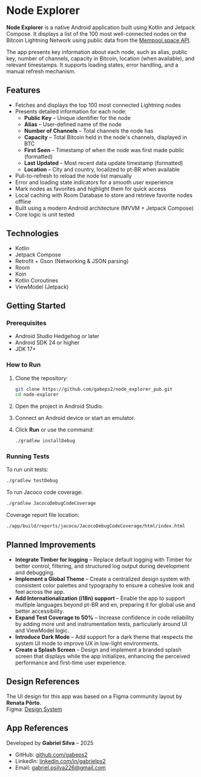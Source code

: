 # Node Explorer

**Node Explorer** is a native Android application built using Kotlin and Jetpack Compose. It displays a list of the 100 most well-connected nodes on the Bitcoin Lightning Network using public data from the [Mempool.space API](https://mempool.space).

The app presents key information about each node, such as alias, public key, number of channels, capacity in Bitcoin, location (when available), and relevant timestamps. It supports loading states, error handling, and a manual refresh mechanism.


## Features

- Fetches and displays the top 100 most connected Lightning nodes
- Presents detailed information for each node:
    - **Public Key** – Unique identifier for the node
    - **Alias** – User-defined name of the node
    - **Number of Channels** – Total channels the node has
    - **Capacity** – Total Bitcoin held in the node's channels, displayed in BTC
    - **First Seen** – Timestamp of when the node was first made public (formatted)
    - **Last Updated** – Most recent data update timestamp (formatted)
    - **Location** – City and country, localized to pt-BR when available
- Pull-to-refresh to reload the node list manually
- Error and loading state indicators for a smooth user experience
- Mark nodes as favorites and highlight them for quick access
- Local caching with Room Database to store and retrieve favorite nodes offline
- Built using a modern Android architecture (MVVM + Jetpack Compose)
- Core logic is unit tested

## Technologies

- Kotlin
- Jetpack Compose
- Retrofit + Gson (Networking & JSON parsing)
- Room
- Koin
- Kotlin Coroutines
- ViewModel (Jetpack)

## Getting Started

### Prerequisites

- Android Studio Hedgehog or later
- Android SDK 24 or higher
- JDK 17+

### How to Run

1. Clone the repository:
   ```bash
   git clone https://github.com/gabeps2/node_explorer_pub.git
   cd node-explorer
   ```

2. Open the project in Android Studio.

3. Connect an Android device or start an emulator.

4. Click **Run** or use the command:
   ```bash
   ./gradlew installDebug
   ```

### Running Tests

To run unit tests:
```bash
./gradlew testDebug
```

To run Jacoco code coverage:
```bash
./gradlew JacocoDebugCodeCoverage
```

Coverage report file location:
```bash
./app/build/reports/jacoco/JacocoDebugCodeCoverage/html/index.html
```

## Planned Improvements

- **Integrate Timber for logging** – Replace default logging with Timber for better control, filtering, and structured log output during development and debugging.
- **Implement a Global Theme** – Create a centralized design system with consistent color palettes and typography to ensure a cohesive look and feel across the app.
- **Add Internationalization (i18n) support** – Enable the app to support multiple languages beyond pt-BR and en, preparing it for global use and better accessibility.
- **Expand Test Coverage to 50%** – Increase confidence in code reliability by adding more unit and instrumentation tests, particularly around UI and ViewModel logic.
- **Introduce Dark Mode** – Add support for a dark theme that respects the system UI mode to improve UX in low-light environments.
- **Create a Splash Screen** – Design and implement a branded splash screen that displays while the app initializes, enhancing the perceived performance and first-time user experience.

## Design References

The UI design for this app was based on a Figma community layout by **Renata Pôrto**.  
Figma: [Design System](https://www.figma.com/community/file/1129468881607079432)

## App References

Developed by **Gabriel Silva** – 2025
- GitHub: [github.com/gabeps2](https://github.com/gabeps2)
- LinkedIn: [linkedin.com/in/gabrielps2](https://www.linkedin.com/in/gabrielps2/)
- Email: gabriel.psilva226@gmail.com
